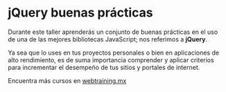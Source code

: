# jQuery buenas prácticas
Durante este taller aprenderás un conjunto de buenas prácticas en el uso de una de las mejores bibliotecas JavaScript; nos referimos a **jQuery**.

Ya sea que lo uses en tus proyectos personales o bien en aplicaciones de alto rendimiento, es de suma importancia comprender y aplicar criterios para incrementar el desempeño de tus sitios y portales de internet.

Encuentra  más cursos en [webtraining.mx](http://webtraining.mx/)
